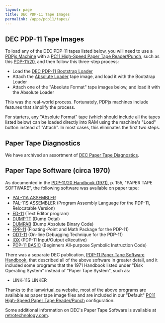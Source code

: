 ```yaml
---
layout: page
title: DEC PDP-11 Tape Images
permalink: /apps/pdp11/tapes/
---
```


DEC PDP-11 Tape Images
----------------------

To load any of the DEC PDP-11 tapes listed below, you will need to use a [PDPjs Machine](/devices/pdp11/machine/)
with a [PC11 High-Speed Paper Tape Reader/Punch](/devices/pdp11/pc11/), such as this
[PDP-11/20](/devices/pdp11/machine/1120/basic/debugger), and then follow this three-step process:

- Load the [DEC PDP-11 Bootstrap Loader](/apps/pdp11/boot/bootstrap/)
- Attach the [Absolute Loader](absloader/) tape image, and load it with the Bootstrap Loader
- Attach one of the "Absolute Format" tape images below, and load it with the Absolute Loader 

This was the real-world process.  Fortunately, PDPjs machines include features that simplify the process.

For starters, any "Absolute Format" tape (which should include all the tapes listed below) can be loaded directly
into RAM using the machine's "Load" button instead of "Attach".  In most cases, this eliminates the first two steps.

Paper Tape Diagnostics
----------------------

We have archived an assortment of [DEC Paper Tape Diagnostics](diags/).

Paper Tape Software (circa 1970)
--------------------------------

As documented in the [PDP-11/20 Handbook (1971)](http://archive.pcjs.org/pubs/dec/pdp11/1120/PDP1120_Handbook_1971.pdf),
p. 155, "PAPER TAPE SOFTWARE", the following software was available on paper tape:

- [PAL-11A ASSEMBLER](pal11a/)
- PAL-11S ASSEMBLER (Program Assembly Language for the PDP-11, Relocatable Version)
- [ED-11](ed11/) (Text Editor program)
- [DUMPTT](dumptt/) (Dump Octal)
- [DUMPAB](dumpab/) (Dump Absolute Binary Code)
- [FPP-11](fpp11/) (Floating-Point and Math Package for the PDP-11)
- [ODT-11](odt11/) (On-line Debugging Technique for the PDP-11)
- [IOX](iox/) (PDP-11 Input/Output eXecutive)
- [PDP-11 BASIC](basic/) (Beginners All-purpose Symbolic Instruction Code)

There was a separate DEC publication, [PDP-11 Paper Tape Software Handbook](http://archive.pcjs.org/pubs/dec/pdp11/pc11/Paper_Tape_Software_Handbook.pdf),
that described all of the above software in greater detail, and it included some programs that the 1971 Handbook listed under
"Disk Operating System" instead of "Paper Tape System", such as:

- LINK-11S LINKER

Thanks to the [iamvirtual.ca](http://iamvirtual.ca/PDP-11/PTS-11/PTS-11.htm) website, most of the above programs are
available as paper tape image files and are included in our "Default" [PC11 High-Speed Paper Tape Reader/Punch](/devices/pdp11/pc11/)
configuration.

Some additional information on DEC's Paper Tape Software is available at [retrotechnology.com](http://retrotechnology.com/pdp11/11_20_PTS.html).
